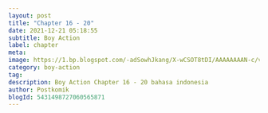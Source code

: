 ```yaml
---
layout: post 
title: "Chapter 16 - 20"
date: 2021-12-21 05:18:55
subtitle: Boy Action
label: chapter
meta: 
image: https://1.bp.blogspot.com/-adSowhJkang/X-wCSOT8tDI/AAAAAAAAN-c/vINNKjdbYzYoIbwO2R90sMfhZNcJZSEXwCLcBGAsYHQ/s72-c/1.jpg
category: boy-action
tag: 
description: Boy Action Chapter 16 - 20 bahasa indonesia 
author: Postkomik
blogId: 5431498727060565871
---
```

